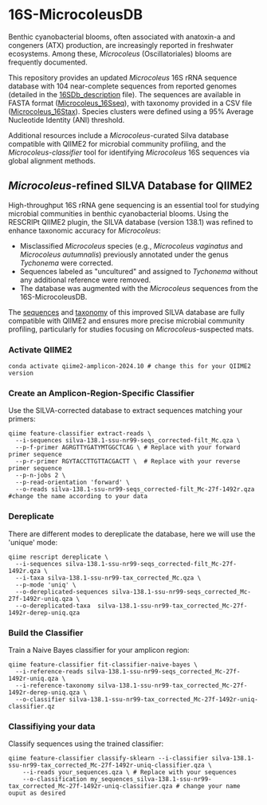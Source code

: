 # 16S-MicrocoleusDB
Benthic cyanobacterial blooms, often associated with anatoxin-a and congeners (ATX) production, are increasingly reported in freshwater ecosystems. Among these, *Microcoleus* (Oscillatoriales) blooms are frequently documented.


This repository provides an updated *Microcoleus* 16S rRNA sequence database with 104 near-complete sequences from reported genomes (detailed in the [16SDb_description](https://github.com/Cecilio8422/16S-MicrocoleusDB/blob/225fbff55a98df842350cbe16e43ba2bbe55c74c/16SDb_description.xlsx) file). The sequences are available in FASTA format ([Microcoleus_16Sseq](https://github.com/Cecilio8422/16S-MicrocoleusDB/blob/225fbff55a98df842350cbe16e43ba2bbe55c74c/Microcoleus_16Sseq.fasta)), with taxonomy provided in a CSV file ([Microcoleus_16Stax](https://github.com/Cecilio8422/16S-MicrocoleusDB/blob/225fbff55a98df842350cbe16e43ba2bbe55c74c/Microcoleus_16Stax.csv)). Species clusters were defined using a 95% Average Nucleotide Identity (ANI) threshold.

Additional resources include a *Microcoleus*-curated Silva database compatible with QIIME2 for microbial community profiling, and the *Microcoleus-classifier* tool for identifying *Microcoleus* 16S sequences via global alignment methods.

## *Microcoleus*-refined SILVA Database for QIIME2
High-throughput 16S rRNA gene sequencing is an essential tool for studying microbial communities in benthic cyanobacterial blooms. Using the RESCRIPt QIIME2 plugin, the SILVA database (version 138.1) was refined to enhance taxonomic accuracy for *Microcoleus*:

* Misclassified *Microcoleus* species (e.g., *Microcoleus vaginatus* and *Microcoleus autumnalis*) previously annotated under the genus *Tychonema* were corrected.
* Sequences labeled as "uncultured" and assigned to *Tychonema* without any additional reference were removed.
* The database was augmented with the *Microcoleus* sequences from the 16S-MicrocoleusDB.

The [sequences](https://github.com/Cecilio8422/16S-MicrocoleusDB/blob/f18c08bb62bf7455a700f8d892c8eed1e0680f1d/silva-138.1-ssu-nr99-seqs_corrected-filt_Mc.qza) and [taxonomy](https://github.com/Cecilio8422/16S-MicrocoleusDB/blob/main/silva-138.1-ssu-nr99-tax_corrected_Mc.qza) of this improved SILVA database are fully compatible with QIIME2 and ensures more precise microbial community profiling, particularly for studies focusing on *Microcoleus*-suspected mats.

### Activate QIIME2
```
conda activate qiime2-amplicon-2024.10 # change this for your QIIME2 version
```

### Create an Amplicon-Region-Specific Classifier
Use the SILVA-corrected database to extract sequences matching your primers:
```
qiime feature-classifier extract-reads \
  --i-sequences silva-138.1-ssu-nr99-seqs_corrected-filt_Mc.qza \
  --p-f-primer AGRGTTYGATYMTGGCTCAG \ # Replace with your forward primer sequence
  --p-r-primer RGYTACCTTGTTACGACTT \  # Replace with your reverse primer sequence
  --p-n-jobs 2 \
  --p-read-orientation 'forward' \
  --o-reads silva-138.1-ssu-nr99-seqs_corrected-filt_Mc-27f-1492r.qza #change the name according to your data
```

### Dereplicate
There are different modes to dereplicate the database, here we will use the 'unique' mode:
```
qiime rescript dereplicate \
  --i-sequences silva-138.1-ssu-nr99-seqs_corrected-filt_Mc-27f-1492r.qza \
  --i-taxa silva-138.1-ssu-nr99-tax_corrected_Mc.qza \
  --p-mode 'uniq' \
  --o-dereplicated-sequences silva-138.1-ssu-nr99-seqs_corrected_Mc-27f-1492r-uniq.qza \
  --o-dereplicated-taxa  silva-138.1-ssu-nr99-tax_corrected_Mc-27f-1492r-derep-uniq.qza
```

### Build the Classifier
Train a Naive Bayes classifier for your amplicon region:
```
qiime feature-classifier fit-classifier-naive-bayes \
  --i-reference-reads silva-138.1-ssu-nr99-seqs_corrected_Mc-27f-1492r-uniq.qza \
  --i-reference-taxonomy silva-138.1-ssu-nr99-tax_corrected_Mc-27f-1492r-derep-uniq.qza \
  --o-classifier silva-138.1-ssu-nr99-tax_corrected_Mc-27f-1492r-uniq-classifier.qz
```

### Classifiying your data
Classify sequences using the trained classifier:
```
qiime feature-classifier classify-sklearn --i-classifier silva-138.1-ssu-nr99-tax_corrected_Mc-27f-1492r-uniq-classifier.qza \
    --i-reads your_sequences.qza \ # Replace with your sequences
    --o-classification my_sequences_silva-138.1-ssu-nr99-tax_corrected_Mc-27f-1492r-uniq-classifier.qza # change your name ouput as desired
```

